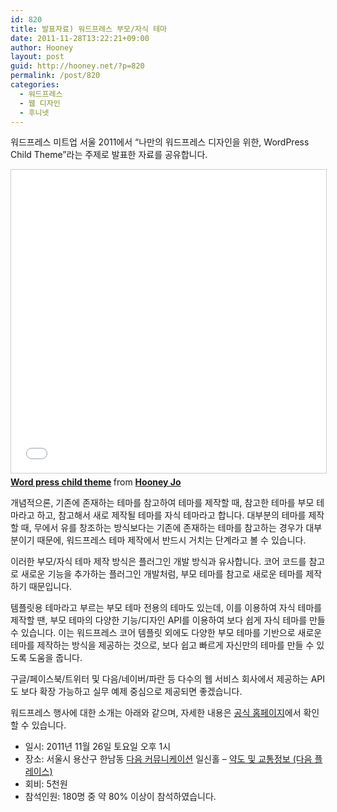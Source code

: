 ```yaml
---
id: 820
title: 발표자료) 워드프레스 부모/자식 테마
date: 2011-11-28T13:22:21+09:00
author: Hooney
layout: post
guid: http://hooney.net/?p=820
permalink: /post/820
categories:
  - 워드프레스
  - 웹 디자인
  - 후니넷
---
```

워드프레스 미트업 서울 2011에서 &#8220;나만의 워드프레스 디자인을 위한, WordPress Child Theme&#8221;라는 주제로 발표한 자료를 공유합니다.

<iframe src="//www.slideshare.net/slideshow/embed_code/key/t08LBjfeXWRJNF" width="595" height="485" frameborder="0" marginwidth="0" marginheight="0" scrolling="no" style="border:1px solid #CCC; border-width:1px; margin-bottom:5px; max-width: 100%;" allowfullscreen> </iframe> <div style="margin-bottom:5px"> <strong> <a href="//www.slideshare.net/hooney/word-press-child-theme" title="Word press child theme" target="_blank">Word press child theme</a> </strong> from <strong><a href="https://www.slideshare.net/hooney" target="_blank">Hooney Jo</a></strong> </div>

개념적으론, 기존에 존재하는 테마를 참고하여 테마를 제작할 때, 참고한 테마를 부모 테마라고 하고, 참고해서 새로 제작될 테마를 자식 테마라고 합니다. 대부분의 테마를 제작할 때, 무에서 유를 창조하는 방식보다는 기존에 존재하는 테마를 참고하는 경우가 대부분이기 때문에, 워드프레스 테마 제작에서 반드시 거치는 단계라고 볼 수 있습니다.

이러한 부모/자식 테마 제작 방식은 플러그인 개발 방식과 유사합니다. 코어 코드를 참고로 새로운 기능을 추가하는 플러그인 개발처럼, 부모 테마를 참고로 새로운 테마를 제작하기 때문입니다.

템플릿용 테마라고 부르는 부모 테마 전용의 테마도 있는데, 이를 이용하여 자식 테마를 제작할 땐, 부모 테마의 다양한 기능/디자인 API를 이용하여 보다 쉽게 자식 테마를 만들 수 있습니다. 이는 워드프레스 코어 템플릿 외에도 다양한 부모 테마를 기반으로 새로운 테마를 제작하는 방식을 제공하는 것으로, 보다 쉽고 빠르게 자신만의 테마를 만들 수 있도록 도움을 줍니다.

구글/페이스북/트위터 및 다음/네이버/파란 등 다수의 웹 서비스 회사에서 제공하는 API도 보다 확장 가능하고 실무 예제 중심으로 제공되면 좋겠습니다.

워드프레스 행사에 대한 소개는 아래와 같으며, 자세한 내용은 [공식 홈페이지](http://wordcamp.wordpress.kr/)에서 확인할 수 있습니다.

  * 일시: 2011년 11월 26일 토요일 오후 1시
  * 장소: 서울시 용산구 한남동 [다음 커뮤니케이션](http://info.daum.net/Daum/info/comingWay.do) 일신홀 – <a href="http://place.daum.net/place/PointView.do?confirmid=7813422" target="_blank">약도 및 교통정보 (다음 플레이스)</a>
  * 회비: 5천원
  * 참석인원: 180명 중 약 80% 이상이 참석하였습니다.
